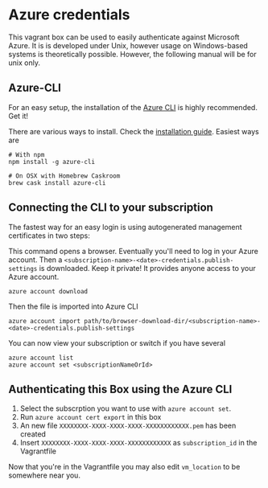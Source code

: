 # Azure credentials

This vagrant box can be used to easily authenticate against Microsoft Azure. It is is developed under Unix, however usage on Windows-based systems is theoretically possible. However, the following manual will be for unix only.

## Azure-CLI

For an easy setup, the installation of the [Azure CLI](https://github.com/Azure/azure-xplat-cli) is highly recommended. Get it!

There are various ways to install. Check the [installation guide](https://github.com/Azure/azure-xplat-cli#installation). Easiest ways are

    # With npm
    npm install -g azure-cli

    # On OSX with Homebrew Caskroom
    brew cask install azure-cli

## Connecting the CLI to your subscription

The fastest way for an easy login is using autogenerated management certificates in two steps:

This command opens a browser. Eventually you'll need to log in your Azure account. Then a `<subscription-name>-<date>-credentials.publish-settings` is downloaded. Keep it private! It provides anyone access to your Azure account.

    azure account download

Then the file is imported into Azure CLI

    azure account import path/to/browser-download-dir/<subscription-name>-<date>-credentials.publish-settings

You can now view your subscription or switch if you have several

    azure account list
    azure account set <subscriptionNameOrId>

## Authenticating this Box using the Azure CLI

1. Select the subscrption you want to use with `azure account set`.
2. Run `azure account cert export` in this box
3. An new file `XXXXXXXX-XXXX-XXXX-XXXX-XXXXXXXXXXXX.pem` has been created
4. Insert `XXXXXXXX-XXXX-XXXX-XXXX-XXXXXXXXXXXX` as `subscription_id` in the Vagrantfile

Now that you're in the Vagrantfile you may also edit `vm_location` to be somewhere near you.


